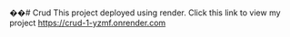 ��#   C r u d 
 
This project deployed using render. Click this link to view my project https://crud-1-yzmf.onrender.com 
